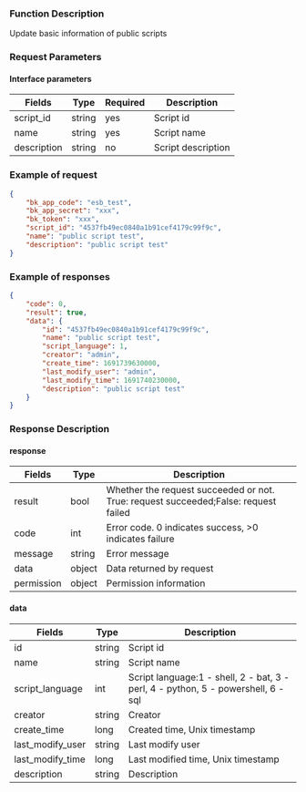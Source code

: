 ### Function Description

Update basic information of public scripts

### Request Parameters

#### Interface parameters

| Fields      | Type   | Required | Description        |
| ----------- | ------ | -------- | ------------------ |
| script_id   | string | yes      | Script id          |
| name        | string | yes      | Script name        |
| description | string | no       | Script description |


### Example of request

```json
{
    "bk_app_code": "esb_test",
    "bk_app_secret": "xxx",
    "bk_token": "xxx",
    "script_id": "4537fb49ec0840a1b91cef4179c99f9c",
    "name": "public script test",
    "description": "public script test"
}
```

### Example of responses

```json
{
    "code": 0,
    "result": true,
    "data": {
        "id": "4537fb49ec0840a1b91cef4179c99f9c",
        "name": "public script test",
        "script_language": 1,
        "creator": "admin",
        "create_time": 1691739630000,
        "last_modify_user": "admin",
        "last_modify_time": 1691740230000,
        "description": "public script test"
    }
}
```

### Response Description

#### response

| Fields     | Type   | Description                                                  |
| ---------- | ------ | ------------------------------------------------------------ |
| result     | bool   | Whether the request succeeded or not. True: request succeeded;False: request failed |
| code       | int    | Error code. 0 indicates success, >0 indicates failure        |
| message    | string | Error message                                                |
| data       | object | Data returned by request                                     |
| permission | object | Permission information                                       |

#### data

| Fields           | Type   | Description                                                  |
| ---------------- | ------ | ------------------------------------------------------------ |
| id               | string | Script id                                                    |
| name             | string | Script name                                                  |
| script_language  | int    | Script language:1 - shell, 2 - bat, 3 - perl, 4 - python, 5 - powershell, 6 - sql |
| creator          | string | Creator                                                      |
| create_time      | long   | Created time, Unix timestamp                                 |
| last_modify_user | string | Last modify user                                             |
| last_modify_time | long   | Last modified time, Unix timestamp                           |
| description      | string | Description                                                  |
